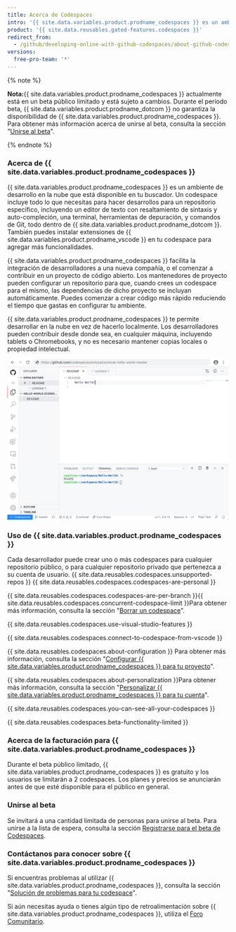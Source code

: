 ```yaml
---
title: Acerca de Codespaces
intro: '{{ site.data.variables.product.prodname_codespaces }} es un ambiente de desarrollo en línea, hospedado en {{ site.data.variables.product.prodname_dotcom }} e impulsado por {{ site.data.variables.product.prodname_vscode }}, que te permite desarrollar completamente en la nube.'
product: '{{ site.data.reusables.gated-features.codespaces }}'
redirect_from:
  - /github/developing-online-with-github-codespaces/about-github-codespaces
versions:
  free-pro-team: '*'
---
```


{% note %}

**Nota:**{{ site.data.variables.product.prodname_codespaces }} actualmente está en un beta público limitado y está sujeto a cambios. Durante el periodo beta, {{ site.data.variables.product.prodname_dotcom }} no garantiza la disponibilidad de {{ site.data.variables.product.prodname_codespaces }}. Para obtener más información acerca de unirse al beta, consulta la sección "[Unirse al beta](/github/developing-online-with-codespaces/about-codespaces#joining-the-beta)".

{% endnote %}

### Acerca de {{ site.data.variables.product.prodname_codespaces }}

{{ site.data.variables.product.prodname_codespaces }} es un ambiente de desarrollo en la nube que está disponible en tu buscador. Un codespace incluye todo lo que necesitas para hacer desarrollos para un repositorio específico, incluyendo un editor de texto con resaltamiento de sintaxis y auto-compleción, una terminal, herramientas de depuración, y comandos de Git, todo dentro de {{ site.data.variables.product.prodname_dotcom }}. También puedes instalar extensiones de {{ site.data.variables.product.prodname_vscode }} en tu codespace para agregar más funcionalidades.

{{ site.data.variables.product.prodname_codespaces }} facilita la integración de desarrolladores a una nueva compañía, o el comenzar a contribuir en un proyecto de código abierto. Los mantenedores de proyecto pueden configurar un repositorio para que, cuando crees un codespace para el mismo, las dependencias de dicho proyecto se incluyan automáticamente. Puedes comenzar a crear código más rápido reduciendo el tiempo que gastas en configurar tu ambiente.

{{ site.data.variables.product.prodname_codespaces }} te permite desarrollar en la nube en vez de hacerlo localmente. Los desarrolladores pueden contribuir desde donde sea, en cualquier máquina, incluyendo tablets o Chromebooks, y no es necesario mantener copias locales o propiedad intelectual.

![Un codespace abierto](/assets/images/help/codespaces/codespace-overview.png)

### Uso de {{ site.data.variables.product.prodname_codespaces }}

Cada desarrollador puede crear uno o más codespaces para cualquier repositorio público, o para cualquier repositorio privado que pertenezca a su cuenta de usuario. {{ site.data.reusables.codespaces.unsupported-repos }} {{ site.data.reusables.codespaces.codespaces-are-personal }}

{{ site.data.reusables.codespaces.codespaces-are-per-branch }}{{ site.data.reusables.codespaces.concurrent-codespace-limit }}Para obtener más información, consulta la sección "[Borrar un codespace](/github/developing-online-with-codespaces/deleting-a-codespace)".

{{ site.data.reusables.codespaces.use-visual-studio-features }}

{{ site.data.reusables.codespaces.connect-to-codespace-from-vscode }}

{{ site.data.reusables.codespaces.about-configuration }} Para obtener más información, consulta la sección "[Configurar {{ site.data.variables.product.prodname_codespaces }} para tu proyecto](/github/developing-online-with-codespaces/configuring-codespaces-for-your-project)".

{{ site.data.reusables.codespaces.about-personalization }}Para obtener más información, consulta la sección "[Personalizar {{ site.data.variables.product.prodname_codespaces }} para tu cuenta](/github/developing-online-with-codespaces/personalizing-codespaces-for-your-account)".

{{ site.data.reusables.codespaces.you-can-see-all-your-codespaces }}

{{ site.data.reusables.codespaces.beta-functionality-limited }}

### Acerca de la facturación para {{ site.data.variables.product.prodname_codespaces }}

Durante el beta público limitado, {{ site.data.variables.product.prodname_codespaces }} es gratuito y los usuarios se limitarán a 2 codespaces. Los planes y precios se anunciarán antes de que esté disponible para el público en general.

### Unirse al beta

Se invitará a una cantidad limitada de personas para unirse al beta. Para unirse a la lista de espera, consulta la sección [Registrarse para el beta de Codespaces](https://github.com/features/codespaces/signup).

### Contáctanos para conocer sobre {{ site.data.variables.product.prodname_codespaces }}

Si encuentras problemas al utilizar {{ site.data.variables.product.prodname_codespaces }}, consulta la sección "[Solución de problemas para tu codespace](/github/developing-online-with-codespaces/troubleshooting-your-codespace)".

Si aún necesitas ayuda o tienes algún tipo de retroalimentación sobre {{ site.data.variables.product.prodname_codespaces }}, utiliza el [Foro Comunitario](https://github.community/c/codespaces-beta/45).
